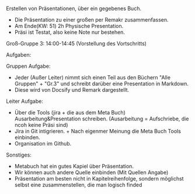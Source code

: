 ﻿Erstellen von Präsentationen, über ein gegebenes Buch.
- Die Präsentation zu einer großen per Remakr zusammenfassen.
- Am Ende(KW: 51) 2h Physische Presentation.
- Präsi ist Testat, also keine Note nur bestehen.

Groß-Gruppe 3: 14:00-14:45 (Vorstellung des Vortschritts)


Aufgaben:

Gruppen Aufgabe:
- Jeder (Außer Leiter) nimmt sich einen Teil aus den Büchern "Alle Gruppen" + "Gr.3" und schreibt darüber eine Presentation in Markdown.
- Diese wird von Docsify und Remark dargestellt.

Leiter Aufgabe: 
- Über die Tools (jira + die aus dem Meta Buch) Ausarbeitung&Presentation schreiben. (Ausarbeitung = Aufschriebe, die ncoh keine Präsi sind) 
- Jira in Git intigrieren. + Nach eigenmer Meinung die Meta Buch Tools einbinden.
- Organisation im Github.

Sonstiges:
- Metabuch hat ein gutes Kapiel über Präsentation.
- Wir können auch andere Quelle einbinden (Mit Quellen Angabe)
- Präsentation am besten nicht in Kapitelreihenfolge, sondern möglichst selbst eine zusammenstellen, die man logisch finded
